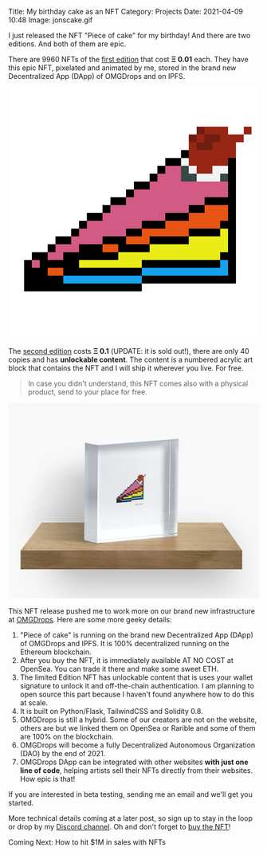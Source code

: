 Title: My birthday cake as an NFT
Category: Projects 
Date: 2021-04-09 10:48
Image: jonscake.gif

I just released the NFT "Piece of cake" for my birthday! And there are two editions. And both of them are epic.

There are 9960 NFTs of the [first edition](https://omgdrops.com/jonv/piece-of-cake_v2s1Oc8vg1/) that cost **Ξ 0.01** each. They have this epic NFT, pixelated and animated by me, stored in the brand new Decentralized App (DApp) of OMGDrops and on IPFS.

![First edition](/images/jonscake.gif)

The [second edition](https://omgdrops.com/jonv/piece-of-cake_v2s1Oc8vg1/) costs **Ξ 0.1** (UPDATE: it is sold out!), there are only 40 copies and has **unlockable content**. The content is a numbered acrylic art block that contains the NFT and I will ship it wherever you live. For free.

> In case you didn't understand, this NFT comes also with a physical product, send to your place for free.

![Unlockable content](/images/gift.png)

This NFT release pushed me to work more on our brand new infrastructure at [OMGDrops](https://omgdrops.com). Here are some more geeky details:

1. "Piece of cake" is running on the brand new Decentralized App (DApp) of OMGDrops and IPFS. It is 100% decentralized running on the Ethereum blockchain.
2. After you buy the NFT, it is immediately available AT NO COST at OpenSea. You can trade it there and make some sweet ETH.
3. The limited Edition NFT has unlockable content that is uses your wallet signature to unlock it and off-the-chain authentication. I am planning to open source this part because I haven't found anywhere how to do this at scale.
4. It is built on Python/Flask, TailwindCSS and Solidity 0.8.
5. OMGDrops is still a hybrid. Some of our creators are not on the website, others are but we linked them on OpenSea or Rarible and some of them are 100% on the blockchain.
6. OMGDrops will become a fully Decentralized Autonomous Organization (DAO) by the end of 2021.
7. OMGDrops DApp can be integrated with other websites **with just one line of code**, helping artists sell their NFTs directly from their websites. How epic is that!

If you are interested in beta testing, sending me an email and we'll get you started.

More technical details coming at a later post, so sign up to stay in the loop or drop by my [Discord channel](https://discord.gg/gEnk5f4web). Oh and don't forget to [buy the NFT](https://omgdrops.com/jonv/pieceofcake_limited/)!

Coming Next: How to hit $1M in sales with NFTs



